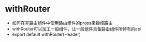 # withRouter
* 如何在非路由组件中使用路由组件的props来操控路由
* withRouter可以加工一般组件，让一般组件具备路由组件所特有的api
* export default withRouter(Header)